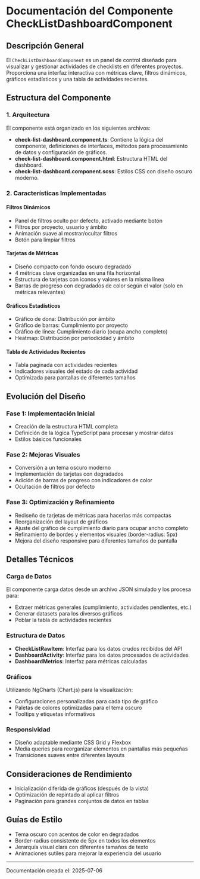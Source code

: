 # Documentación del Componente CheckListDashboardComponent

## Descripción General
El `CheckListDashboardComponent` es un panel de control diseñado para visualizar y gestionar actividades de checklists en diferentes proyectos. Proporciona una interfaz interactiva con métricas clave, filtros dinámicos, gráficos estadísticos y una tabla de actividades recientes.

## Estructura del Componente

### 1. Arquitectura

El componente está organizado en los siguientes archivos:

- **check-list-dashboard.component.ts**: Contiene la lógica del componente, definiciones de interfaces, métodos para procesamiento de datos y configuración de gráficos.
- **check-list-dashboard.component.html**: Estructura HTML del dashboard.
- **check-list-dashboard.component.scss**: Estilos CSS con diseño oscuro moderno.

### 2. Características Implementadas

#### Filtros Dinámicos
- Panel de filtros oculto por defecto, activado mediante botón
- Filtros por proyecto, usuario y ámbito
- Animación suave al mostrar/ocultar filtros
- Botón para limpiar filtros

#### Tarjetas de Métricas
- Diseño compacto con fondo oscuro degradado
- 4 métricas clave organizadas en una fila horizontal
- Estructura de tarjetas con iconos y valores en la misma línea
- Barras de progreso con degradados de color según el valor (solo en métricas relevantes)

#### Gráficos Estadísticos
- Gráfico de dona: Distribución por ámbito
- Gráfico de barras: Cumplimiento por proyecto
- Gráfico de línea: Cumplimiento diario (ocupa ancho completo)
- Heatmap: Distribución por periodicidad y ámbito

#### Tabla de Actividades Recientes
- Tabla paginada con actividades recientes
- Indicadores visuales del estado de cada actividad
- Optimizada para pantallas de diferentes tamaños

## Evolución del Diseño

### Fase 1: Implementación Inicial
- Creación de la estructura HTML completa
- Definición de la lógica TypeScript para procesar y mostrar datos
- Estilos básicos funcionales

### Fase 2: Mejoras Visuales
- Conversión a un tema oscuro moderno
- Implementación de tarjetas con degradados
- Adición de barras de progreso con indicadores de color
- Ocultación de filtros por defecto

### Fase 3: Optimización y Refinamiento
- Rediseño de tarjetas de métricas para hacerlas más compactas
- Reorganización del layout de gráficos
- Ajuste del gráfico de cumplimiento diario para ocupar ancho completo
- Refinamiento de bordes y elementos visuales (border-radius: 5px)
- Mejora del diseño responsive para diferentes tamaños de pantalla

## Detalles Técnicos

### Carga de Datos
El componente carga datos desde un archivo JSON simulado y los procesa para:
- Extraer métricas generales (cumplimiento, actividades pendientes, etc.)
- Generar datasets para los diversos gráficos
- Poblar la tabla de actividades recientes

### Estructura de Datos
- **CheckListRawItem**: Interfaz para los datos crudos recibidos del API
- **DashboardActivity**: Interfaz para los datos procesados de actividades
- **DashboardMetrics**: Interfaz para métricas calculadas

### Gráficos
Utilizando NgCharts (Chart.js) para la visualización:
- Configuraciones personalizadas para cada tipo de gráfico
- Paletas de colores optimizadas para el tema oscuro
- Tooltips y etiquetas informativos

### Responsividad
- Diseño adaptable mediante CSS Grid y Flexbox
- Media queries para reorganizar elementos en pantallas más pequeñas
- Transiciones suaves entre diferentes layouts

## Consideraciones de Rendimiento
- Inicialización diferida de gráficos (después de la vista)
- Optimización de repintado al aplicar filtros
- Paginación para grandes conjuntos de datos en tablas

## Guías de Estilo
- Tema oscuro con acentos de color en degradados
- Border-radius consistente de 5px en todos los elementos
- Jerarquía visual clara con diferentes tamaños de texto
- Animaciones sutiles para mejorar la experiencia del usuario

---

Documentación creada el: 2025-07-06
